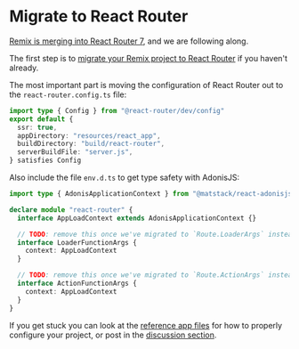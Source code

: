 # Migrate to React Router

[Remix is merging into React Router 7](https://remix.run/blog/react-router-v7), and we are following along.

The first step is to [migrate your Remix project to React Router](https://reactrouter.com/upgrading/remix) if you haven't already.

The most important part is moving the configuration of React Router out to the `react-router.config.ts` file:

```ts
import type { Config } from "@react-router/dev/config"
export default {
  ssr: true,
  appDirectory: "resources/react_app",
  buildDirectory: "build/react-router",
  serverBuildFile: "server.js",
} satisfies Config
```

Also include the file `env.d.ts` to get type safety with AdonisJS:

```ts
import type { AdonisApplicationContext } from "@matstack/react-adonisjs/types"

declare module "react-router" {
  interface AppLoadContext extends AdonisApplicationContext {}

  // TODO: remove this once we've migrated to `Route.LoaderArgs` instead for our loaders
  interface LoaderFunctionArgs {
    context: AppLoadContext
  }

  // TODO: remove this once we've migrated to `Route.ActionArgs` instead for our actions
  interface ActionFunctionArgs {
    context: AppLoadContext
  }
}
```

If you get stuck you can look at the [reference app files](https://github.com/jarle/react-adonisjs/tree/main/packages/reference-app) for how to properly configure your project, or post in the [discussion section](https://github.com/jarle/react-adonisjs/discussions).
